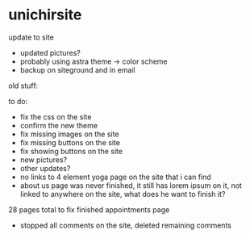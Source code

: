 # unichirsite
update to site



- updated pictures?
- probably using astra theme -> color scheme
- backup on siteground and in email



old stuff:
 




to do:
- fix the css on the site
- confirm the new theme
- fix missing images on the site
- fix missing buttons on the site
- fix showing buttons on the site
- new pictures?
- other updates?
- no links to 4 element yoga page on the site that i can find
- about us page was never finished, it still has lorem ipsum on it, not linked to anywhere on the site, what does he want to finish it?

28 pages total to fix
finished appointments page
- stopped all comments on the site, deleted remaining comments
